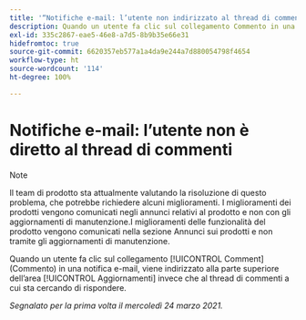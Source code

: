 ```yaml
---
title: '“Notifiche e-mail: l’utente non indirizzato al thread di commenti”'
description: Quando un utente fa clic sul collegamento Commento in una notifica via e-mail, viene indirizzato alla parte superiore dell’area [!UICONTROL Aggiornamenti] invece che al thread di commenti a cui sta cercando di rispondere.
exl-id: 335c2867-eae5-46e8-a7d5-8b9b35e66e31
hidefromtoc: true
source-git-commit: 6620357eb577a1a4da9e244a7d880054798f4654
workflow-type: ht
source-wordcount: '114'
ht-degree: 100%

---
```


# Notifiche e-mail: l’utente non è diretto al thread di commenti

<!--Article created by request-->

>[!NOTE]
>
>Il team di prodotto sta attualmente valutando la risoluzione di questo problema, che potrebbe richiedere alcuni miglioramenti. I miglioramenti dei prodotti vengono comunicati negli annunci relativi al prodotto e non con gli aggiornamenti di manutenzione.I miglioramenti delle funzionalità del prodotto vengono comunicati nella sezione Annunci sui prodotti e non tramite gli aggiornamenti di manutenzione.

Quando un utente fa clic sul collegamento [!UICONTROL Comment] (Commento) in una notifica e-mail, viene indirizzato alla parte superiore dell’area [!UICONTROL Aggiornamenti] invece che al thread di commenti a cui sta cercando di rispondere.

_Segnalato per la prima volta il mercoledì 24 marzo 2021._
